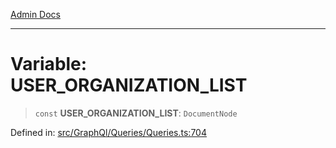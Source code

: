 [Admin Docs](/)

***

# Variable: USER\_ORGANIZATION\_LIST

> `const` **USER\_ORGANIZATION\_LIST**: `DocumentNode`

Defined in: [src/GraphQl/Queries/Queries.ts:704](https://github.com/PalisadoesFoundation/talawa-admin/blob/main/src/GraphQl/Queries/Queries.ts#L704)

